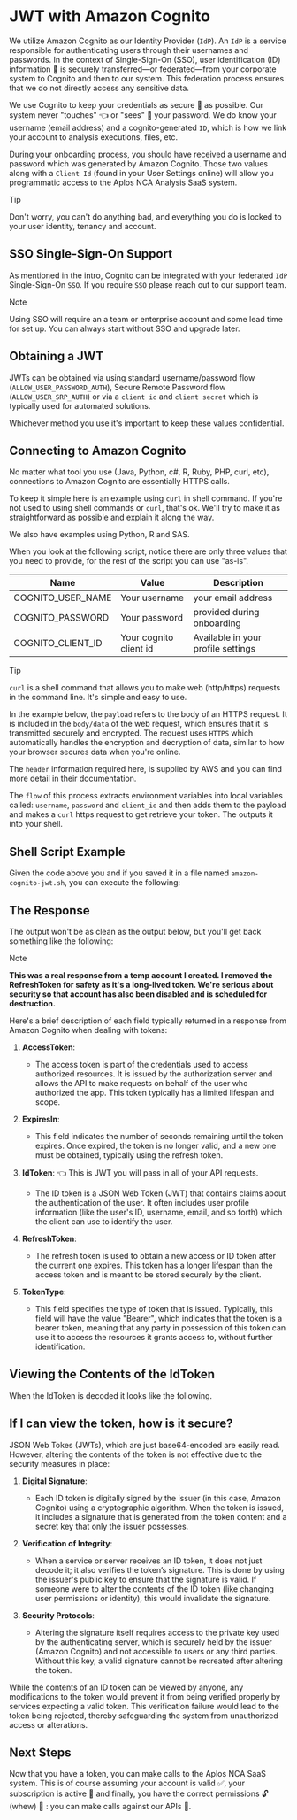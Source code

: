 <script setup>
import CodeBlock from '/docs/components/CodeBlock.vue'
</script>

# JWT with Amazon Cognito

We utilize Amazon Cognito as our Identity Provider (`IdP`). An `IdP` is a service responsible for authenticating users through their usernames and passwords. In the context of Single-Sign-On (SSO), user identification (ID) information 🪪 is securely transferred—or federated—from your corporate system to Cognito and then to our system. This federation process ensures that we do not directly access any sensitive data.


We use Cognito to keep your credentials as secure 🔐 as possible.  Our system never "touches" 👈 or "sees" 👀 your password.  We do know your username (email address) and a cognito-generated `ID`, which is how we link your account to analysis executions, files, etc.  

During your onboarding process, you should have received a username and password which was generated by Amazon Cognito.  Those two values along with a `Client Id` (found in your User Settings online) will allow you programmatic access to the Aplos NCA Analysis SaaS system.  

> [!TIP]
> Don't worry, you can't do anything bad, and everything you do is locked to your user identity, tenancy and account.


## SSO Single-Sign-On Support
As mentioned in the intro, Cognito can be integrated with your federated `IdP` Single-Sign-On `SSO`.  If you require `SSO` please reach out to our support team.  

> [!NOTE]
> Using SSO will require an a team or enterprise account and some lead time for set up.  You can always start without SSO and upgrade later.


## Obtaining a JWT

JWTs can be obtained via using standard username/password flow (`ALLOW_USER_PASSWORD_AUTH`),  Secure Remote Password flow (`ALLOW_USER_SRP_AUTH`) or via a `client id` and `client secret` which is typically used for automated solutions.

Whichever method you use it's important to keep these values confidential.

## Connecting to Amazon Cognito

No matter what tool you use (Java, Python, c#, R, Ruby, PHP, curl, etc), connections to Amazon Cognito are essentially HTTPS calls.

To keep it simple here is an example using `curl` in shell command.  If you're not used to using shell commands or `curl`, that's ok. We'll try to make it as straightforward as possible and explain it along the way.

We also have examples using Python, R and SAS.
<!-- ToDo add the links to the examples for each language we have samples for -->

When you look at the following script, notice there are only three values that you need to provide, for the rest of the script you can use "as-is".

|Name|Value|Description|
|--|--|--|
|COGNITO_USER_NAME|Your username| your email address |
|COGNITO_PASSWORD|Your password |provided during onboarding  |
|COGNITO_CLIENT_ID|Your cognito client id |Available in your profile settings|

> [!TIP]
> `curl` is a shell command that allows you to make web (http/https) requests in the command line.  It's simple and easy to use.
>
> In the example below, the `payload` refers to the body of an HTTPS request. It is included in the `body/data` of the web request, which ensures that it is transmitted securely and encrypted. The request uses `HTTPS` which automatically handles the encryption and decryption of data, similar to how your browser secures data when you're online.
>
> The `header` information required here, is supplied by AWS and you can find more detail in their documentation.
>
> The `flow` of this process extracts environment variables into local variables called: `username`, `password` and `client_id` and then adds them to the payload and makes a `curl` https request to get retrieve your token.  The outputs it into your shell.

## Shell Script Example
<CodeBlock src="https://raw.githubusercontent.com/AplosAnalytics/docs.aplosanalytics.com/main/docs/samples/shell/login/amazon-cognito-jwt.sh" lang="shell"></CodeBlock>


Given the code above you and if you saved it in a file named `amazon-cognito-jwt.sh`, you can execute the following:



<CodeBlock src="https://raw.githubusercontent.com/AplosAnalytics/docs.aplosanalytics.com/main/docs/samples/shell/login/login_example.sh" lang="shell"></CodeBlock>

## The Response
The output won't be as clean as the output below, but you'll get back something like the following:

> [!NOTE]
> **This was a real response from a temp account I created.  I removed the RefreshToken for safety as it's a long-lived token.  We're serious about security so that account has also been disabled and is scheduled for destruction.**
<CodeBlock src="https://raw.githubusercontent.com/AplosAnalytics/docs.aplosanalytics.com/main/docs/samples/jwt/cognito-response-payload.json" lang="json"></CodeBlock>


Here's a brief description of each field typically returned in a response from Amazon Cognito when dealing with tokens:

1. **AccessToken**:
   - The access token is part of the credentials used to access authorized resources. It is issued by the authorization server and allows the API to make requests on behalf of the user who authorized the app. This token typically has a limited lifespan and scope.

2. **ExpiresIn**:
   - This field indicates the number of seconds remaining until the token expires. Once expired, the token is no longer valid, and a new one must be obtained, typically using the refresh token.

3. **IdToken**: 👈 This is JWT you will pass in all of your API requests.
   - The ID token is a JSON Web Token (JWT) that contains claims about the authentication of the user. It often includes user profile information (like the user's ID, username, email, and so forth) which the client can use to identify the user.

4. **RefreshToken**:
   - The refresh token is used to obtain a new access or ID token after the current one expires. This token has a longer lifespan than the access token and is meant to be stored securely by the client.

5. **TokenType**:
   - This field specifies the type of token that is issued. Typically, this field will have the value "Bearer", which indicates that the token is a bearer token, meaning that any party in possession of this token can use it to access the resources it grants access to, without further identification.


## Viewing the Contents of the IdToken
When the IdToken is decoded it looks like the following.

<CodeBlock src="https://raw.githubusercontent.com/AplosAnalytics/docs.aplosanalytics.com/main/docs/samples/jwt/jwt-payload.json" lang="json"></CodeBlock>


## If I can view the token, how is it secure?
JSON Web Tokes (JWTs), which are just base64-encoded are easily read. However, altering the contents of the token is not effective due to the security measures in place:

1. **Digital Signature**:
   - Each ID token is digitally signed by the issuer (in this case, Amazon Cognito) using a cryptographic algorithm. When the token is issued, it includes a signature that is generated from the token content and a secret key that only the issuer possesses.

2. **Verification of Integrity**:
   - When a service or server receives an ID token, it does not just decode it; it also verifies the token’s signature. This is done by using the issuer's public key to ensure that the signature is valid. If someone were to alter the contents of the ID token (like changing user permissions or identity), this would invalidate the signature.

3. **Security Protocols**:
   - Altering the signature itself requires access to the private key used by the authenticating server, which is securely held by the issuer (Amazon Cognito) and not accessible to users or any third parties. Without this key, a valid signature cannot be recreated after altering the token.

While the contents of an ID token can be viewed by anyone, any modifications to the token would prevent it from being verified properly by services expecting a valid token. This verification failure would lead to the token being rejected, thereby safeguarding the system from unauthorized access or alterations.

## Next Steps
Now that you have a token, you can make calls to the Aplos NCA SaaS system.  This is of course assuming your account is valid ✅, your subscription is active 🎉 and finally, you have the correct permissions 🔓 (whew) 🥵 : you can make calls against our APIs 🚀.